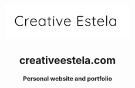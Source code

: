 
<p align="center">
  <a href="https://creativeestela.com">
    <img alt="creativeestela.com" src="https://github.com/michaelbontyes/creativeestela.com/blob/master/src/images/logo.png"  />
  </a>
</p>
<h1 align="center">
  creativeestela.com
</h1>
<h3 align="center">
  Personal website and portfolio
</h1>
